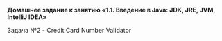 **Домашнее задание к занятию «1.1. Введение в Java: JDK, JRE, JVM, IntelliJ IDEA»**

Задача №2 - Credit Card Number Validator
